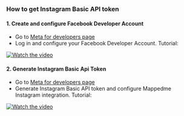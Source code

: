 ### How to get Instagram Basic API token

#### 1. Create and configure Facebook Developer Account
  
  - Go to [Meta for developers page](https://developers.facebook.com/)
  - Log in and configure your Facebook Developer Account. Tutorial:
    
  [![Watch the video](https://img.youtube.com/vi/GTgRqayHnlE/default.jpg)](https://youtu.be/GTgRqayHnlE)

#### 2. Generate Instagram Basic Api Token

- Go to [Meta for developers page](https://developers.facebook.com/)
- Generate Instagram Basic API token and configure Mappedme Instagram integration. Tutorial:

[![Watch the video](https://img.youtube.com/vi/jHG_wiSltak/default.jpg)](https://youtu.be/jHG_wiSltak)

